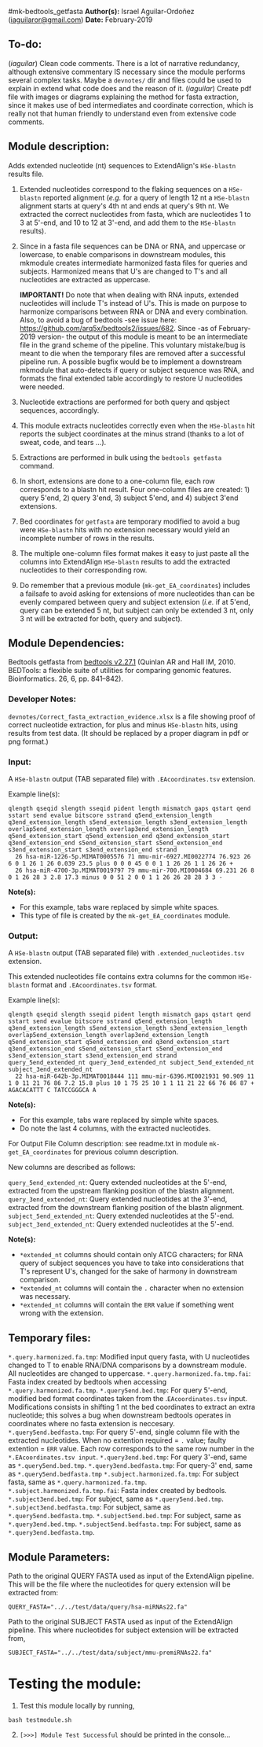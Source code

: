 #mk-bedtools_getfasta
**Author(s):** Israel Aguilar-Ordoñez (iaguilaror@gmail.com)
**Date:** February-2019

## To-do:
 (*iaguilar*) Clean code comments. There is a lot of narrative redundancy, although extensive commentary IS necessary since the module performs several complex tasks. Maybe a `devnotes/` dir and files could be used to explain in extend what code does and the reason of it.
 (*iaguilar*) Create pdf file with images or diagrams explaining the method for fasta extraction, since it makes use of bed intermediates and coordinate correction, which is really not that human friendly to understand even from extensive code comments.

## Module description:
Adds extended nucleotide (nt) sequences to ExtendAlign's `HSe-blastn` results file.

1. Extended nucleotides correspond to the flaking sequences on a `HSe-blastn` reported alignment (*e.g.* for a query of length 12 nt a `HSe-blastn` alignment starts at query's 4th nt and ends at query's 9th nt. We extracted the correct nucleotides from fasta, which are nucleotides 1 to 3 at 5'-end, and 10 to 12 at 3'-end, and add them to the `HSe-blastn` results).
2. Since in a fasta file sequences can be DNA or RNA, and uppercase or lowercase, to enable comparisons in downstream modules, this mkmodule creates intermediate harmonized fasta files for queries and subjects. Harmonized means that U's are changed to T's  and all nucleotides are extracted as uppercase.

    **IMPORTANT!** Do note that when dealing with RNA inputs, extended nucleotides will include T's instead of U's. This is made on purpose to harmonize comparisons between RNA or DNA and every combination. Also, to avoid a bug of bedtools -see issue here: https://github.com/arq5x/bedtools2/issues/682. Since -as of February-2019 version- the output of this module is meant to be an intermediate file in the grand scheme of the pipeline. This voluntary mistake/bug is meant to die when the temporary files are removed after a successful pipeline run. A possible bugfix would be to implement a downstream mkmodule that auto-detects if query or subject sequence was RNA, and formats the final extended table accordingly to restore U nucleotides were needed.

3. Nucleotide extractions are performed for both query and qsbject sequences, accordingly.
4. This module extracts nucleotides correctly even when the `HSe-blastn` hit reports the subject coordinates at the minus strand (thanks to a lot of sweat, code, and tears ...).
5. Extractions are performed in bulk using the `bedtools getfasta` command.
6. In short, extensions are done to a one-column file, each row corresponds to a blastn hit result. Four one-column files are created: 1) query 5'end, 2) query 3'end, 3) subject 5'end, and 4) subject 3'end extensions.
7. Bed coordinates for `getfasta` are temporary modified to avoid a bug were `HSe-blastn` hits with no extension necessary would yield an incomplete number of rows in the results.
8. The multiple one-column files format makes it easy to just paste all the columns into ExtendAlign `HSe-blastn` results to add the extracted nucleotides to their corresponding row.
9. Do remember that a previous module (`mk-get_EA_coordinates`) includes a failsafe to avoid asking for extensions of more nucleotides than can be evenly compared between query and subject extension (*i.e.* if at 5'end, query can be extended 5 nt, but subject can only be extended 3 nt, only 3 nt will be extracted for both, query and subject).

## Module Dependencies:
Bedtools getfasta from [bedtools v2.27.1](https://bedtools.readthedocs.io/en/latest/) (Quinlan AR and Hall IM, 2010. BEDTools: a flexible suite of utilities for comparing genomic features. Bioinformatics. 26, 6, pp. 841–842).

### Developer Notes:
`devnotes/Correct_fasta_extraction_evidence.xlsx` is a file showing proof of correct nucleotide extraction, for plus and minus `HSe-blastn` hits, using results from test data. (It should be replaced by a proper diagram in pdf or png format.)

### Input:
A `HSe-blastn` output (TAB separated file) with `.EAcoordinates.tsv` extension.

Example line(s):
```
qlength qseqid slength sseqid pident length mismatch gaps qstart qend sstart send evalue bitscore sstrand q5end_extension_length q3end_extension_length s5end_extension_length s3end_extension_length overlap5end_extension_length overlap3end_extension_length q5end_extension_start q5end_extension_end q3end_extension_start q3end_extension_end s5end_extension_start s5end_extension_end s3end_extension_start s3end_extension_end strand
  26 hsa-miR-1226-5p.MIMAT0005576 71 mmu-mir-6927.MI0022774 76.923 26 6 0 1 26 1 26 0.039 23.5 plus 0 0 0 45 0 0 1 1 26 26 1 1 26 26 +
  26 hsa-miR-4700-3p.MIMAT0019797 79 mmu-mir-700.MI0004684 69.231 26 8 0 1 26 28 3 2.8 17.3 minus 0 0 51 2 0 0 1 1 26 26 28 28 3 3 -
```

**Note(s):**

* For this example, tabs ware replaced by simple white spaces.
* This type of file is created by the `mk-get_EA_coordinates` module.

### Output:
A `HSe-blastn` output (TAB separated file) with `.extended_nucleotides.tsv` extension.

This extended nucleotides file contains extra columns for the common `HSe-blastn` format and `.EAcoordinates.tsv` format.

Example line(s):
```
qlength qseqid slength sseqid pident length mismatch gaps qstart qend sstart send evalue bitscore sstrand q5end_extension_length q3end_extension_length s5end_extension_length s3end_extension_length overlap5end_extension_length overlap3end_extension_length q5end_extension_start q5end_extension_end q3end_extension_start q3end_extension_end s5end_extension_start s5end_extension_end s3end_extension_start s3end_extension_end strand query_5end_extended_nt query_3end_extended_nt subject_5end_extended_nt subject_3end_extended_nt
  22 hsa-miR-642b-3p.MIMAT0018444 111 mmu-mir-6396.MI0021931 90.909 11 1 0 11 21 76 86 7.2 15.8 plus 10 1 75 25 10 1 1 11 21 22 66 76 86 87 + AGACACATTT C TATCCGGGCA A
```

**Note(s):**

* For this example, tabs ware replaced by simple white spaces.
* Do note the last 4 columns, with the extracted nucleotides.

For Output File Column description: see readme.txt in module `mk-get_EA_coordinates` for previous column description.

New columns are described as follows:

`query_5end_extended_nt`: Query extended nucleotides at the 5'-end, extracted from the upstream flanking position of the blastn alignment.
`query_3end_extended_nt`: Query extended nucleotides at the 3'-end, extracted from the downstream flanking position of the blastn alignment.
`subject_5end_extended_nt`: Query extended nucleotides at the 5'-end.
`subject_3end_extended_nt`: Query extended nucleotides at the 5'-end.


**Note(s):**

* `*extended_nt` columns should contain only ATCG characters; for RNA query of subject sequences you have to take into considerations that T's represent U's, changed for the sake of harmony in downstream comparison.
* `*extended_nt` columns will contain the `.` character when no extension was necessary.
* `*extended_nt` columns will contain the `ERR` value if something went wrong with the extension.

## Temporary files:
`*.query.harmonized.fa.tmp`: Modified input query fasta, with U nucleotides changed to T to enable RNA/DNA comparisons by a downstream module. All nucleotides are changed to uppercase.
`*.query.harmonized.fa.tmp.fai`: Fasta index created by bedtools when accessing `*.query.harmonized.fa.tmp`.
`*.query5end.bed.tmp`: For query 5'-end, modified bed format coordinates taken from the .`EAcoordinates.tsv` input. Modifications consists in shifting 1 nt the bed coordinates to extract an extra nucleotide; this solves a bug when downstream bedtools operates in coordinates where no fasta extension is neccesary.
`*.query5end.bedfasta.tmp`:  For query 5'-end, single column file with the extracted nucleotides. When no extention required = `.` value; faulty extention = `ERR` value. Each row corresponds to the same row number in the `*.EAcoordinates.tsv input`.
`*.query3end.bed.tmp`: For query 3'-end, same as `*.query5end.bed.tmp`.
`*.query3end.bedfasta.tmp`:  For query-3' end, same as `*.query5end.bedfasta.tmp`
`*.subject.harmonized.fa.tmp`: For subject fasta, same as `*.query.harmonized.fa.tmp`.
`*.subject.harmonized.fa.tmp.fai`: Fasta index created by bedtools.
`*.subject3end.bed.tmp`: For subject, same as `*.query5end.bed.tmp`.
`*.subject3end.bedfasta.tmp`: For subject, same as `*.query5end.bedfasta.tmp`.
`*.subject5end.bed.tmp`: For subject, same as `*.query3end.bed.tmp`.
`*.subject5end.bedfasta.tmp`: For subject, same as `*.query3end.bedfasta.tmp`.


## Module Parameters:

Path to the original QUERY FASTA used as input of the ExtendAlign pipeline.
This will be the file where the nucleotides for query extension will be extracted from:

```
QUERY_FASTA="../../test/data/query/hsa-miRNAs22.fa"
```

Path to the original SUBJECT FASTA used as input of the ExtendAlign pipeline.
This where nucleotides for subject extension will be extracted from,

```
SUBJECT_FASTA="../../test/data/subject/mmu-premiRNAs22.fa"
```


# Testing the module:

1. Test this module locally by running,

```
bash testmodule.sh
```

2. `[>>>] Module Test Successful` should be printed in the console...
